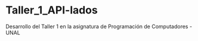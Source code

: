 # Taller_1_API-lados
Desarrollo del Taller 1 en la asignatura de Programación de Computadores - UNAL
